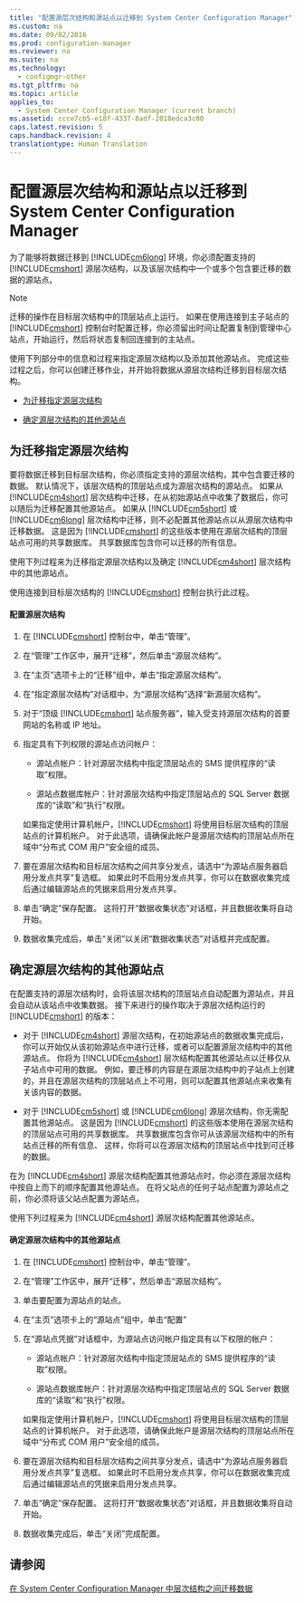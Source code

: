 ```yaml
---
title: "配置源层次结构和源站点以迁移到 System Center Configuration Manager"
ms.custom: na
ms.date: 09/02/2016
ms.prod: configuration-manager
ms.reviewer: na
ms.suite: na
ms.technology: 
  - configmgr-other
ms.tgt_pltfrm: na
ms.topic: article
applies_to: 
  - System Center Configuration Manager (current branch)
ms.assetid: ccce7cb5-e18f-4337-8adf-2018edca3c00
caps.latest.revision: 5
caps.handback.revision: 4
translationtype: Human Translation
---
```

# 配置源层次结构和源站点以迁移到 System Center Configuration Manager
为了能够将数据迁移到 [!INCLUDE[cm6long](../LocTest/includes/cm6long_md.md)] 环境，你必须配置支持的 [!INCLUDE[cmshort](../LocTest/includes/cmshort_md.md)] 源层次结构，以及该层次结构中一个或多个包含要迁移的数据的源站点。  
  
> [!NOTE]  
>  迁移的操作在目标层次结构中的顶层站点上运行。 如果在使用连接到主子站点的 [!INCLUDE[cmshort](../LocTest/includes/cmshort_md.md)] 控制台时配置迁移，你必须留出时间让配置复制到管理中心站点，开始运行，然后将状态复制回连接到的主站点。  
  
 使用下列部分中的信息和过程来指定源层次结构以及添加其他源站点。 完成这些过程之后，你可以创建迁移作业，并开始将数据从源层次结构迁移到目标层次结构。  
  
-   [为迁移指定源层次结构](#BKBM_ConfigSrcHierarchy)  
  
-   [确定源层次结构的其他源站点](#BKBM_ConfigSrcSites)  
  
##  <a name="BKBM_ConfigSrcHierarchy"></a> 为迁移指定源层次结构  
 要将数据迁移到目标层次结构，你必须指定支持的源层次结构，其中包含要迁移的数据。 默认情况下，该层次结构的顶层站点成为源层次结构的源站点。 如果从 [!INCLUDE[cm4short](../LocTest/includes/cm4short_md.md)] 层次结构中迁移，在从初始源站点中收集了数据后，你可以随后为迁移配置其他源站点。 如果从 [!INCLUDE[cm5short](../LocTest/includes/cm5short_md.md)] 或 [!INCLUDE[cm6long](../LocTest/includes/cm6long_md.md)] 层次结构中迁移，则不必配置其他源站点以从源层次结构中迁移数据。 这是因为 [!INCLUDE[cmshort](../LocTest/includes/cmshort_md.md)] 的这些版本使用在源层次结构的顶层站点可用的共享数据库。 共享数据库包含你可以迁移的所有信息。  
  
 使用下列过程来为迁移指定源层次结构以及确定 [!INCLUDE[cm4short](../LocTest/includes/cm4short_md.md)] 层次结构中的其他源站点。  
  
 使用连接到目标层次结构的 [!INCLUDE[cmshort](../LocTest/includes/cmshort_md.md)] 控制台执行此过程。  
  
#### 配置源层次结构  
  
1.  在 [!INCLUDE[cmshort](../LocTest/includes/cmshort_md.md)] 控制台中，单击“管理”。  
  
2.  在“管理”工作区中，展开“迁移”，然后单击“源层次结构”。  
  
3.  在“主页”选项卡上的“迁移”组中，单击“指定源层次结构”。  
  
4.  在“指定源层次结构”对话框中，为“源层次结构”选择“新源层次结构”。  
  
5.  对于“顶级 [!INCLUDE[cmshort](../LocTest/includes/cmshort_md.md)] 站点服务器”，输入受支持源层次结构的首要网站的名称或 IP 地址。  
  
6.  指定具有下列权限的源站点访问帐户：  
  
    -   源站点帐户：针对源层次结构中指定顶层站点的 SMS 提供程序的“读取”权限。  
  
    -   源站点数据库帐户：针对源层次结构中指定顶层站点的 SQL Server 数据库的“读取”和“执行”权限。  
  
     如果指定使用计算机帐户，[!INCLUDE[cmshort](../LocTest/includes/cmshort_md.md)] 将使用目标层次结构的顶层站点的计算机帐户。 对于此选项，请确保此帐户是源层次结构的顶层站点所在域中“分布式 COM 用户”安全组的成员。  
  
7.  要在源层次结构和目标层次结构之间共享分发点，请选中“为源站点服务器启用分发点共享”复选框。 如果此时不启用分发点共享，你可以在数据收集完成后通过编辑源站点的凭据来启用分发点共享。  
  
8.  单击“确定”保存配置。 这将打开“数据收集状态”对话框，并且数据收集将自动开始。  
  
9. 数据收集完成后，单击“关闭”以关闭“数据收集状态”对话框并完成配置。  
  
##  <a name="BKBM_ConfigSrcSites"></a> 确定源层次结构的其他源站点  
 在配置支持的源层次结构时，会将该层次结构的顶层站点自动配置为源站点，并且会自动从该站点中收集数据。 接下来进行的操作取决于源层次结构运行的 [!INCLUDE[cmshort](../LocTest/includes/cmshort_md.md)] 的版本：  
  
-   对于 [!INCLUDE[cm4short](../LocTest/includes/cm4short_md.md)] 源层次结构，在初始源站点的数据收集完成后，你可以开始仅从该初始源站点中进行迁移，或者可以配置源层次结构中的其他源站点。 你将为 [!INCLUDE[cm4short](../LocTest/includes/cm4short_md.md)] 层次结构配置其他源站点以迁移仅从子站点中可用的数据。 例如，要迁移的内容是在源层次结构中的子站点上创建的，并且在源层次结构的顶层站点上不可用，则可以配置其他源站点来收集有关该内容的数据。  
  
-   对于 [!INCLUDE[cm5short](../LocTest/includes/cm5short_md.md)] 或 [!INCLUDE[cm6long](../LocTest/includes/cm6long_md.md)] 源层次结构，你无需配置其他源站点。 这是因为 [!INCLUDE[cmshort](../LocTest/includes/cmshort_md.md)] 的这些版本使用在源层次结构的顶层站点可用的共享数据库。 共享数据库包含你可从该源层次结构中的所有站点迁移的所有信息、 这样，你将可以在源层次结构的顶层站点中找到可迁移的数据。  
  
 在为 [!INCLUDE[cm4short](../LocTest/includes/cm4short_md.md)] 源层次结构配置其他源站点时，你必须在源层次结构中按自上而下的顺序配置其他源站点。 在将父站点的任何子站点配置为源站点之前，你必须将该父站点配置为源站点。  
  
 使用下列过程来为 [!INCLUDE[cm4short](../LocTest/includes/cm4short_md.md)] 源层次结构配置其他源站点。  
  
#### 确定源层次结构中的其他源站点  
  
1.  在 [!INCLUDE[cmshort](../LocTest/includes/cmshort_md.md)] 控制台中，单击“管理”。  
  
2.  在“管理”工作区中，展开“迁移”，然后单击“源层次结构”。  
  
3.  单击要配置为源站点的站点。  
  
4.  在“主页”选项卡上的“源站点”组中，单击“配置”  
  
5.  在“源站点凭据”对话框中，为源站点访问帐户指定具有以下权限的帐户：  
  
    -   源站点帐户：针对源层次结构中指定顶层站点的 SMS 提供程序的“读取”权限。  
  
    -   源站点数据库帐户：针对源层次结构中指定顶层站点的 SQL Server 数据库的“读取”和“执行”权限。  
  
     如果指定使用计算机帐户，[!INCLUDE[cmshort](../LocTest/includes/cmshort_md.md)] 将使用目标层次结构的顶层站点的计算机帐户。 对于此选项，请确保此帐户是源层次结构的顶层站点所在域中“分布式 COM 用户”安全组的成员。  
  
6.  要在源层次结构和目标层次结构之间共享分发点，请选中“为源站点服务器启用分发点共享”复选框。 如果此时不启用分发点共享，你可以在数据收集完成后通过编辑源站点的凭据来启用分发点共享。  
  
7.  单击“确定”保存配置。 这将打开“数据收集状态”对话框，并且数据收集将自动开始。  
  
8.  数据收集完成后，单击“关闭”完成配置。  
  
## 请参阅  
 [在 System Center Configuration Manager 中层次结构之间迁移数据](../LocTest/Migrate-data-between-hierarchies-in-System-Center-Configuration-Manager.md)